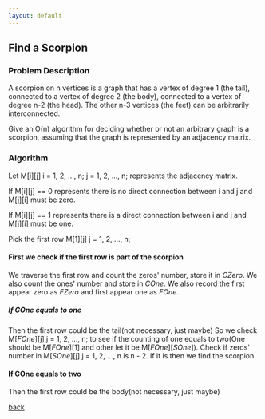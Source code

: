 ```yaml
---
layout: default
---
```


## Find a Scorpion


### Problem Description

A scorpion on n vertices is a graph that has a vertex of degree 1 (the tail), connected to a vertex of degree
2 (the body), connected to a vertex of degree n-2 (the head). The other n-3 vertices (the feet) can be
arbitrarily interconnected.

Give an O(n) algorithm for deciding whether or not an arbitrary graph is a scorpion, assuming that the
graph is represented by an adjacency matrix.


### Algorithm

Let M[i][j] i = 1, 2, ..., n;  j = 1, 2, ..., n; represents the adjacency matrix.

If M[i][j] == 0 represents there is no direct connection between i and j and M[j][i] must be zero.

If M[i][j] == 1 represents there is a direct connection between i and j and M[j][i] must be one.

Pick the first row M[1][j] j = 1, 2, ..., n;

#### First we check if the first row is part of the scorpion

We traverse the first row and count the zeros' number, store it in _CZero_. We also count the ones' number and store in _COne_. We also record the first appear zero as _FZero_ and first appear one as _FOne_.

##### If COne equals to one

Then the first row could be the tail(not necessary, just maybe) 
So we check M[_FOne_][j] j = 1, 2, ..., n; to see if the counting of one equals to two(One should be M[_FOne_][1] and other let it be M[_FOne_][_SOne_]). Check if zeros' number in M[_SOne_][j] j = 1, 2, ..., n is n - 2. If it is then we find the scorpion

#### If COne equals to two

Then the first row could be the body(not necessary, just maybe) 



[back](./)
